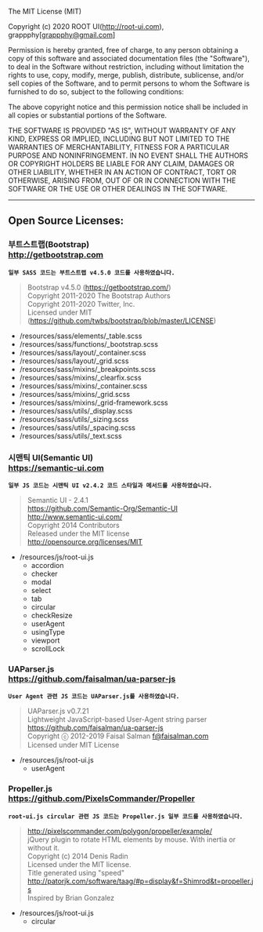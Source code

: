 The MIT License (MIT)

Copyright (c) 2020 ROOT UI(http://root-ui.com), grappphy[grappphy@gmail.com]

Permission is hereby granted, free of charge, to any person obtaining a copy
of this software and associated documentation files (the "Software"), to deal
in the Software without restriction, including without limitation the rights
to use, copy, modify, merge, publish, distribute, sublicense, and/or sell
copies of the Software, and to permit persons to whom the Software is
furnished to do so, subject to the following conditions:

The above copyright notice and this permission notice shall be included in
all copies or substantial portions of the Software.

THE SOFTWARE IS PROVIDED "AS IS", WITHOUT WARRANTY OF ANY KIND, EXPRESS OR
IMPLIED, INCLUDING BUT NOT LIMITED TO THE WARRANTIES OF MERCHANTABILITY,
FITNESS FOR A PARTICULAR PURPOSE AND NONINFRINGEMENT. IN NO EVENT SHALL THE
AUTHORS OR COPYRIGHT HOLDERS BE LIABLE FOR ANY CLAIM, DAMAGES OR OTHER
LIABILITY, WHETHER IN AN ACTION OF CONTRACT, TORT OR OTHERWISE, ARISING FROM,
OUT OF OR IN CONNECTION WITH THE SOFTWARE OR THE USE OR OTHER DEALINGS IN
THE SOFTWARE.

---

## Open Source Licenses:

### 부트스트랩(Bootstrap)<br> http://getbootstrap.com

**`일부 SASS 코드는 부트스트랩 v4.5.0 코드를 사용하였습니다.`**  

>Bootstrap v4.5.0 (https://getbootstrap.com/)  
Copyright 2011-2020 The Bootstrap Authors  
Copyright 2011-2020 Twitter, Inc.  
Licensed under MIT (https://github.com/twbs/bootstrap/blob/master/LICENSE) 

  - /resources/sass/elements/_table.scss
  - /resources/sass/functions/_bootstrap.scss
  - /resources/sass/layout/_container.scss
  - /resources/sass/layout/_grid.scss
  - /resources/sass/mixins/_breakpoints.scss
  - /resources/sass/mixins/_clearfix.scss
  - /resources/sass/mixins/_container.scss
  - /resources/sass/mixins/_grid.scss
  - /resources/sass/mixins/_grid-framework.scss
  - /resources/sass/utils/_display.scss
  - /resources/sass/utils/_sizing.scss
  - /resources/sass/utils/_spacing.scss
  - /resources/sass/utils/_text.scss


### 시맨틱 UI(Semantic UI)<br> https://semantic-ui.com

**`일부 JS 코드는 시맨틱 UI v2.4.2 코드 스타일과 메서드를 사용하였습니다.`**  

>Semantic UI - 2.4.1  
https://github.com/Semantic-Org/Semantic-UI  
http://www.semantic-ui.com/  
Copyright 2014 Contributors  
Released under the MIT license  
http://opensource.org/licenses/MIT  

  - /resources/js/root-ui.js
    - accordion
    - checker
    - modal
    - select
    - tab
    - circular
    - checkResize
    - userAgent
    - usingType
    - viewport
    - scrollLock


### UAParser.js<br> https://github.com/faisalman/ua-parser-js

**`User Agent 관련 JS 코드는 UAParser.js를 사용하였습니다.`**  

>UAParser.js v0.7.21  
Lightweight JavaScript-based User-Agent string parser  
https://github.com/faisalman/ua-parser-js  
Copyright ⓒ 2012-2019 Faisal Salman <f@faisalman.com>  
Licensed under MIT License 

  - /resources/js/root-ui.js
    - userAgent


### Propeller.js<br> https://github.com/PixelsCommander/Propeller

**`root-ui.js circular 관련 JS 코드는 Propeller.js 일부 코드를 사용하였습니다.`**  

>http://pixelscommander.com/polygon/propeller/example/  
jQuery plugin to rotate HTML elements by mouse. With inertia or without it.  
Copyright (c) 2014 Denis Radin  
Licensed under the MIT license.  
Title generated using "speed" http://patorjk.com/software/taag/#p=display&f=Shimrod&t=propeller.js  
Inspired by Brian Gonzalez  

  - /resources/js/root-ui.js
    - circular